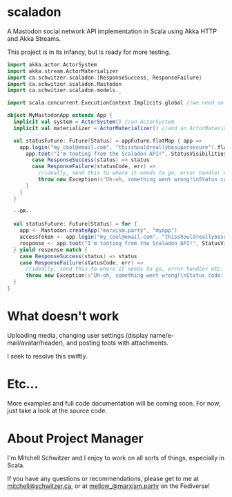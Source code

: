 # scaladon
A Mastodon social network API implementation in Scala using Akka HTTP and Akka Streams.

This project is in its infancy, but is ready for more testing.

```scala
import akka.actor.ActorSystem
import akka.stream.ActorMaterializer
import ca.schwitzer.scaladon.{ResponseSuccess, ResponseFailure}
import ca.schwitzer.scaladon.Mastodon
import ca.schwitzer.scaladon.models._

import scala.concurrent.ExecutionContext.Implicits.global //we need an ExecutionContext

object MyMastodonApp extends App {
  implicit val system = ActorSystem() //an ActorSystem
  implicit val materializer = ActorMaterializer() //and an ActorMaterializer

  val statusFuture: Future[Status] = appFuture.flatMap { app =>
    app.login("my_cool@email.com", "thisshouldreallybesupersecure").flatMap { accessToken =>
      app.toot("I'm tooting from the Scaladon API!", StatusVisibilities.Public)(accessToken).map {
        case ResponseSuccess(status) => status
        case ResponseFailure(statusCode, err) =>
          //ideally, send this to where it needs to go, error handler etc.
          throw new Exception(s"Uh-oh, something went wrong!\nStatus code: $statusCode\nError message: ${err.getMessage}")
      }
    }
  }
  
  --OR--

  val statusFuture: Future[Status] = for {
    app <- Mastodon.createApp("marxism.party", "myapp")
    accessToken <- app.login("my_cool@email.com", "thisshouldreallybesupersecure")
    response <- app.toot("I'm tooting from the Scaladon API!", StatusVisibilities.Public)(accessToken)
  } yield response match {
    case ResponseSuccess(status) => status
    case ResponseFailure(statusCode, err) =>
      //ideally, send this to where it needs to go, error handler etc.
      throw new Exception(s"Uh-oh, something went wrong!\nStatus code: $statusCode\nError message: ${err.getMessage}")
  }
}
```



# What doesn't work
Uploading media, changing user settings (display name/e-mail/avatar/header), and posting toots with attachments.

I seek to resolve this swiftly.



# Etc...
More examples and full code documentation will be coming soon. For now, just take a look at the source code.



# About Project Manager
I'm Mitchell Schwitzer and I enjoy to work on all sorts of things, especially in Scala.

If you have any questions or recommendations, please get to me at mitchell@schwitzer.ca, or at mellow_@marxism.party on the Fediverse!

